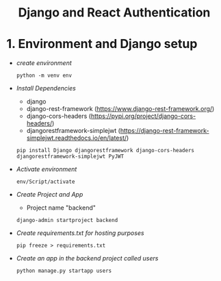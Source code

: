 <div align='center'>
<h1>Django and React Authentication</h1>
</div>

# 1. **Environment and Django setup**
    
- *create environment*

    ```python -m venv env```

- *Install Dependencies*

    - django
    - django-rest-framework (https://www.django-rest-framework.org/)
    - django-cors-headers (https://pypi.org/project/django-cors-headers/)
    - djangorestframework-simplejwt (https://django-rest-framework-simplejwt.readthedocs.io/en/latest/)


    ```pip install Django djangorestframework django-cors-headers djangorestframework-simplejwt PyJWT```

- *Activate environment*
    
    ```env/Script/activate```

- *Create Project and App*
    
    - Project name "backend"

    ```django-admin startproject backend```

- *Create requirements.txt for hosting purposes*

    ```pip freeze > requirements.txt```

- *Create an app in the backend project called users*

    ```python manage.py startapp users```